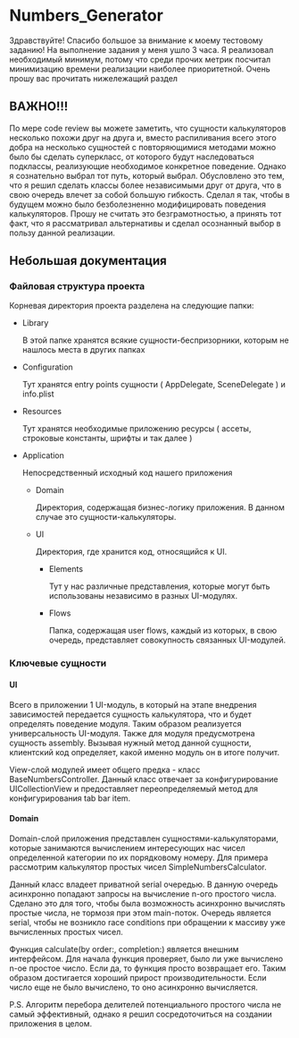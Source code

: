 # Numbers_Generator

Здравствуйте! Спасибо большое за внимание к моему тестовому заданию!
На выполнение задания у меня ушло 3 часа. Я реализовал необходимый минимум, потому что среди прочих метрик посчитал минимизацию времени реализации наиболее приоритетной. 
Очень прошу вас прочитать нижележащий раздел

## ВАЖНО!!!
По мере code review вы можете заметить, что сущности калькуляторов несколько похожи друг на друга и, вместо распиливания всего этого добра на несколько сущностей
с повторяющимися методами можно было бы сделать суперкласс, от которого будут наследоваться подклассы, реализующие необходимое конкретное поведение. 
Однако я сознательно выбрал тот путь, который выбрал. Обусловлено это тем, что я решил сделать классы более независимыми друг от друга, что в свою очередь влечет за собой большую гибкость.
Сделал я так, чтобы в будущем можно было безболезненно модифицировать поведения калькуляторов. 
Прошу не считать это безграмотностью, а принять тот факт, что я рассматривал альтернативы и сделал осознанный выбор в пользу данной реализации. 

## Небольшая документация 

### Файловая структура проекта 
Корневая директория проекта разделена на следующие папки:
- Library 

	В этой папке хранятся всякие сущности-беспризорники, которым не нашлось места в других папках 
- Configuration 

	Тут хранятся entry points сущности ( AppDelegate, SceneDelegate ) и info.plist
- Resources 

	Тут хранятся необходимые приложению ресурсы ( ассеты, строковые константы, шрифты и так далее )
- Application 

	Непосредственный исходный код нашего приложения 
	- Domain

		Директория, содержащая бизнес-логику приложения. В данном случае это сущности-калькуляторы. 
	- UI

		Директория, где хранится код, относящийся к UI.
		- Elements 

			Тут у нас различные представления, которые могут быть использованы независимо в разных UI-модулях. 
		- Flows
    
			Папка, содержащая user flows, каждый из которых, в свою очередь, представляет совокупность связанных UI-модулей.

### Ключевые сущности 
#### UI
Всего в приложении 1 UI-модуль, в который на этапе внедрения зависимостей передается сущность калькулятора, что и будет определять поведение модуля. Таким образом реализуется универсальность UI-модуля. Также для модуля предусмотрена сущность assembly. Вызывая нужный метод данной сущности, клиентский код определяет, какой именно модуль он в итоге получит.  

View-слой модулей имеет общего предка - класс BaseNumbersController. Данный класс отвечает за конфигурирование UICollectionView и предоставляет переопределяемый метод для конфигурирования tab bar item. 

#### Domain 
Domain-слой приложения представлен сущностями-калькуляторами, которые занимаются вычислением интересующих нас чисел определенной категории по их порядковому номеру. 
Для примера рассмотрим калькулятор простых чисел SimpleNumbersCalculator. 

Данный класс владеет приватной serial очередью. В данную очередь асинхронно попадают запросы на вычисление n-ого простого числа. Сделано это для того, чтобы была возможность асинхронно вычислять простые числа, не тормозя при этом main-поток. Очередь является serial, чтобы не возникло race conditions при обращении к массиву уже вычисленных простых чисел. 

Функция calculate(by order:, completion:) является внешним интерфейсом. Для начала функция проверяет, было ли уже вычислено n-ое простое число. Если да, то функция просто возвращает его. Таким образом достигается хороший прирост производительности. Если число еще не было вычислено, то оно асинхронно вычисляется. 

P.S. Алгоритм перебора делителей потенциального простого числа не самый эффективный, однако я решил сосредоточиться на создании приложения в целом. 

